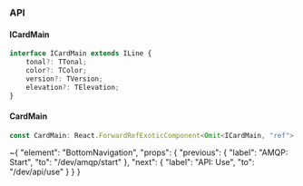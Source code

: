 

### API

#### ICardMain

```ts
interface ICardMain extends ILine {
    tonal?: TTonal;
    color?: TColor;
    version?: TVersion;
    elevation?: TElevation;
}
```

#### CardMain

```ts
const CardMain: React.ForwardRefExoticComponent<Omit<ICardMain, "ref"> & React.RefAttributes<unknown>>;
```


~{
  "element": "BottomNavigation",
  "props": {
    "previous": {
      "label": "AMQP: Start",
      "to": "/dev/amqp/start"
    },
    "next": {
      "label": "API: Use",
      "to": "/dev/api/use"
    }
  }
}
